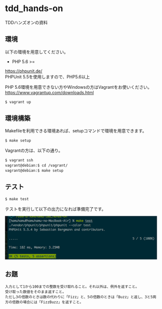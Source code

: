 # tdd_hands-on
TDDハンズオンの資料

## 環境

以下の環境を用意してください。  
* PHP 5.6 >=

https://phpunit.de/  
PHPUnit 5.5を使用しますので、PHP5.6以上  

PHP 5.6環境を用意できない方やWindowsの方はVagrantをお使いください。  
https://www.vagrantup.com/downloads.html  
```sh
$ vagrant up
```

## 環境構築

Makefileを利用できる環境あれば、setupコマンドで環境を用意できます。  

```sh
$ make setup
```

Vagrantの方は、以下の通り。  
```sh
$ vagrant ssh
vagrant@debian:$ cd /vagrant/
vagrant@debian:$ make setup
```

## テスト

```sh
$ make test
```

テストを実行して以下の出力になれば準備完了です。  

![実行結果](img.png)

## お題

```
入力として1から100までの整数を受け取れること。それ以外は、例外を返すこと。
受け取った数値をそのまま返すこと。
ただし3の倍数のときは数の代わりに「Fizz」と、5の倍数のときは「Buzz」と返し、3と5両方の倍数の場合には「FizzBuzz」を返すこと。
```

